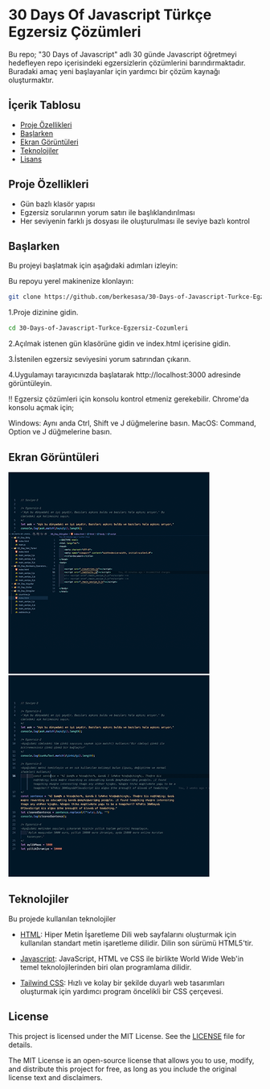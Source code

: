 
# 30 Days Of Javascript Türkçe Egzersiz Çözümleri


Bu repo; "30 Days of Javascript" adlı 30 günde Javascript öğretmeyi hedefleyen repo içerisindeki egzersizlerin çözümlerini barındırmaktadır. Buradaki amaç yeni başlayanlar için yardımcı bir çözüm kaynağı oluşturmaktır.


## İçerik Tablosu

- [Proje Özellikleri](#proje-özellikleri)
- [Başlarken](#başlarken)
- [Ekran Görüntüleri](#ekran-görüntüleri)
- [Teknolojiler](#teknolojiler)
- [Lisans](#lisans)
## Proje Özellikleri

- Gün bazlı klasör yapısı
- Egzersiz sorularının yorum satırı ile başlıklandırılması
- Her seviyenin farklı js dosyası ile oluşturulması ile seviye bazlı kontrol
## Başlarken

Bu projeyi başlatmak için aşağıdaki adımları izleyin:

Bu repoyu yerel makinenize klonlayın:

```bash
git clone https://github.com/berkesasa/30-Days-of-Javascript-Turkce-Egzersiz-Cozumleri.git
```

1.Proje dizinine gidin.

```bash
cd 30-Days-of-Javascript-Turkce-Egzersiz-Cozumleri

```

2.Açılmak istenen gün klasörüne gidin ve index.html içerisine gidin.


3.İstenilen egzersiz seviyesini yorum satırından çıkarın.


4.Uygulamayı tarayıcınızda başlatarak http://localhost:3000 adresinde görüntüleyin.

!! Egzersiz çözümleri için konsolu kontrol etmeniz gerekebilir. Chrome'da konsolu açmak için;

Windows: Aynı anda Ctrl, Shift ve J düğmelerine basın.
MacOS: Command, Option ve J düğmelerine basın.


## Ekran Görüntüleri

![1](/screenshots/screenshot-1.png)
![2](/screenshots/screenshot-2.png)

## Teknolojiler

Bu projede kullanılan teknolojiler

- [HTML](https://www.w3schools.com/html/html_intro.asp): Hiper Metin İşaretleme Dili web sayfalarını oluşturmak için kullanılan standart metin işaretleme dilidir. Dilin son sürümü HTML5'tir.

- [Javascript](https://www.w3schools.com/js/): JavaScript, HTML ve CSS ile birlikte World Wide Web'in temel teknolojilerinden biri olan programlama dilidir.

- [Tailwind CSS](https://tailwindcss.com/): Hızlı ve kolay bir şekilde duyarlı web tasarımları oluşturmak için yardımcı program öncelikli bir CSS çerçevesi.



## License

This project is licensed under the MIT License. See the [LICENSE](LICENSE) file for details.

The MIT License is an open-source license that allows you to use, modify, and distribute this project for free, as long as you include the original license text and disclaimers.
